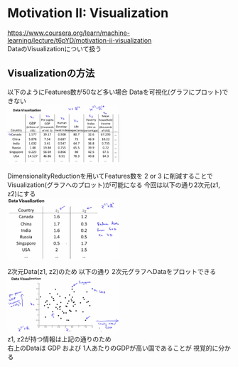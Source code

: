 # Motivation II: Visualization
https://www.coursera.org/learn/machine-learning/lecture/t6pYD/motivation-ii-visualization  
DataのVisualizationについて扱う  

## Visualizationの方法
以下のようにFeatures数が50など多い場合 Dataを可視化(グラフにプロット)できない  
<img src="../../img/08_07_many_features.png" width=50% >  

DimensionalityReductionを用いてFeatures数を 2 or 3 に削減することで  
Visualization(グラフへのプロット)が可能になる 今回は以下の通り2次元(z1, z2)にする  
<img src="../../img/08_07_dimensionality_reduction.png" width=50% >  

2次元Data(z1, z2)のため 以下の通り 2次元グラフへDataをプロットできる  
<img src="../../img/08_07_data_visualization.png" width=50% >  
z1, z2が持つ情報は上記の通りのため  
右上のDataは GDP および 1人あたりのGDPが高い国であることが 視覚的に分かる  
